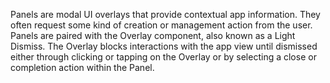 Panels are modal UI overlays that provide contextual app information. They often request some kind of creation or management action from the user. Panels are paired with the Overlay component, also known as a Light Dismiss. The Overlay blocks interactions with the app view until dismissed either through clicking or tapping on the Overlay or by selecting a close or completion action within the Panel.
